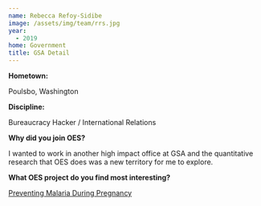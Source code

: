 ```yaml
---
name: Rebecca Refoy-Sidibe
image: /assets/img/team/rrs.jpg
year:
  - 2019
home: Government
title: GSA Detail
---
```

**Hometown:**

Poulsbo, Washington

**Discipline:**

Bureaucracy Hacker / International Relations

**Why did you join OES?**

I wanted to work in another high impact office at GSA and the quantitative research that OES does was a new territory for me to explore.

**What OES project do you find most interesting?**

<a href="https://oes.gsa.gov/projects/preventing-malaria-during-pregnancy/">Preventing Malaria During Pregnancy</a>
